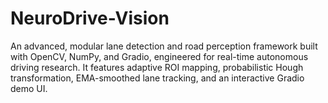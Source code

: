 # NeuroDrive-Vision
An advanced, modular lane detection and road perception framework built with OpenCV, NumPy, and Gradio, engineered for real-time autonomous driving research. It features adaptive ROI mapping, probabilistic Hough transformation, EMA-smoothed lane tracking, and an interactive Gradio demo UI.
